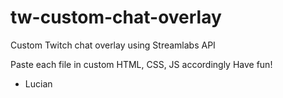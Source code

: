 # tw-custom-chat-overlay
Custom Twitch chat overlay using Streamlabs API

Paste each file in custom HTML, CSS, JS accordingly
Have fun!
- Lucian
